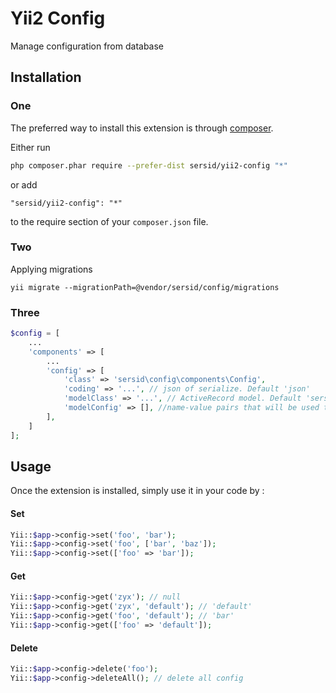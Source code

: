Yii2 Config
======
Manage configuration from database

Installation
------------

### One
The preferred way to install this extension is through [composer](http://getcomposer.org/download/).

Either run

```sh
php composer.phar require --prefer-dist sersid/yii2-config "*"
```

or add

```
"sersid/yii2-config": "*"
```

to the require section of your `composer.json` file.



### Two

Applying migrations

```
yii migrate --migrationPath=@vendor/sersid/config/migrations
```



### Three
```php
$config = [
    ...
    'components' => [
        ...
        'config' => [
            'class' => 'sersid\config\components\Config',
            'coding' => '...', // json of serialize. Default 'json'
            'modelClass' => '...', // ActiveRecord model. Default 'sersid\config\models\Config'
            'modelConfig' => [], //name-value pairs that will be used to initialize the object properties
        ],
    ]
];
```

Usage
-----

Once the extension is installed, simply use it in your code by  :

#### Set
```php
Yii::$app->config->set('foo', 'bar');
Yii::$app->config->set('foo', ['bar', 'baz']);
Yii::$app->config->set(['foo' => 'bar']);
```

#### Get
```php
Yii::$app->config->get('zyx'); // null
Yii::$app->config->get('zyx', 'default'); // 'default'
Yii::$app->config->get('foo', 'default'); // 'bar'
Yii::$app->config->get(['foo' => 'default']);
```

#### Delete
```php
Yii::$app->config->delete('foo');
Yii::$app->config->deleteAll(); // delete all config
```
